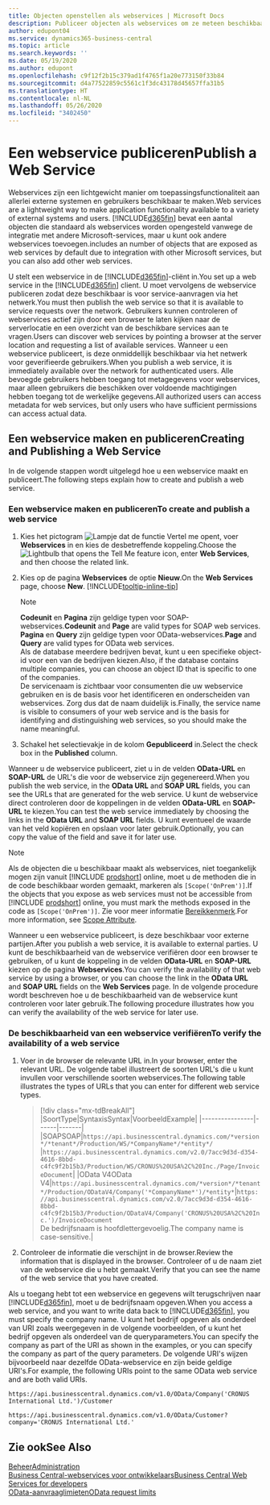 ```yaml
---
title: Objecten openstellen als webservices | Microsoft Docs
description: Publiceer objecten als webservices om ze meteen beschikbaar te maken voor uw Business Central-oplossing.
author: edupont04
ms.service: dynamics365-business-central
ms.topic: article
ms.search.keywords: ''
ms.date: 05/19/2020
ms.author: edupont
ms.openlocfilehash: c9f12f2b15c379ad1f4765f1a20e773150f33b84
ms.sourcegitcommit: d4a77522859c5561c1f3dc43178d45657ffa31b5
ms.translationtype: HT
ms.contentlocale: nl-NL
ms.lasthandoff: 05/26/2020
ms.locfileid: "3402450"
---
```

# <a name="publish-a-web-service"></a><span data-ttu-id="0c70c-103">Een webservice publiceren</span><span class="sxs-lookup"><span data-stu-id="0c70c-103">Publish a Web Service</span></span>

<span data-ttu-id="0c70c-104">Webservices zijn een lichtgewicht manier om toepassingsfunctionaliteit aan allerlei externe systemen en gebruikers beschikbaar te maken.</span><span class="sxs-lookup"><span data-stu-id="0c70c-104">Web services are a lightweight way to make application functionality available to a variety of external systems and users.</span></span> [!INCLUDE[d365fin](includes/d365fin_md.md)] <span data-ttu-id="0c70c-105">bevat een aantal objecten die standaard als webservices worden opengesteld vanwege de integratie met andere Microsoft-services, maar u kunt ook andere webservices toevoegen.</span><span class="sxs-lookup"><span data-stu-id="0c70c-105">includes an number of objects that are exposed as web services by default due to integration with other Microsoft services, but you can also add other web services.</span></span>  

<span data-ttu-id="0c70c-106">U stelt een webservice in de [!INCLUDE[d365fin](includes/d365fin_md.md)]-cliënt in.</span><span class="sxs-lookup"><span data-stu-id="0c70c-106">You set up a web service in the [!INCLUDE[d365fin](includes/d365fin_md.md)] client.</span></span> <span data-ttu-id="0c70c-107">U moet vervolgens de webservice publiceren zodat deze beschikbaar is voor service-aanvragen via het netwerk.</span><span class="sxs-lookup"><span data-stu-id="0c70c-107">You must then publish the web service so that it is available to service requests over the network.</span></span> <span data-ttu-id="0c70c-108">Gebruikers kunnen controleren of webservices actief zijn door een browser te laten kijken naar de serverlocatie en een overzicht van de beschikbare services aan te vragen.</span><span class="sxs-lookup"><span data-stu-id="0c70c-108">Users can discover web services by pointing a browser at the server location and requesting a list of available services.</span></span> <span data-ttu-id="0c70c-109">Wanneer u een webservice publiceert, is deze onmiddellijk beschikbaar via het netwerk voor geverifieerde gebruikers.</span><span class="sxs-lookup"><span data-stu-id="0c70c-109">When you publish a web service, it is immediately available over the network for authenticated users.</span></span> <span data-ttu-id="0c70c-110">Alle bevoegde gebruikers hebben toegang tot metagegevens voor webservices, maar alleen gebruikers die beschikken over voldoende machtigingen hebben toegang tot de werkelijke gegevens.</span><span class="sxs-lookup"><span data-stu-id="0c70c-110">All authorized users can access metadata for web services, but only users who have sufficient permissions can access actual data.</span></span>

## <a name="creating-and-publishing-a-web-service"></a><span data-ttu-id="0c70c-111">Een webservice maken en publiceren</span><span class="sxs-lookup"><span data-stu-id="0c70c-111">Creating and Publishing a Web Service</span></span>

<span data-ttu-id="0c70c-112">In de volgende stappen wordt uitgelegd hoe u een webservice maakt en publiceert.</span><span class="sxs-lookup"><span data-stu-id="0c70c-112">The following steps explain how to create and publish a web service.</span></span>  

### <a name="to-create-and-publish-a-web-service"></a><span data-ttu-id="0c70c-113">Een webservice maken en publiceren</span><span class="sxs-lookup"><span data-stu-id="0c70c-113">To create and publish a web service</span></span>  

1. <span data-ttu-id="0c70c-114">Kies het pictogram ![Lampje dat de functie Vertel me opent](media/ui-search/search_small.png "Vertel me wat u wilt doen"), voer **Webservices** in en kies de desbetreffende koppeling.</span><span class="sxs-lookup"><span data-stu-id="0c70c-114">Choose the ![Lightbulb that opens the Tell Me feature](media/ui-search/search_small.png "Tell me what you want to do") icon, enter **Web Services**, and then choose the related link.</span></span>  
2. <span data-ttu-id="0c70c-115">Kies op de pagina **Webservices** de optie **Nieuw**.</span><span class="sxs-lookup"><span data-stu-id="0c70c-115">On the **Web Services** page, choose **New**.</span></span> [!INCLUDE[tooltip-inline-tip](includes/tooltip-inline-tip_md.md)]  

    > [!NOTE]  
    > <span data-ttu-id="0c70c-116">**Codeunit** en **Pagina** zijn geldige typen voor SOAP-webservices.</span><span class="sxs-lookup"><span data-stu-id="0c70c-116">**Codeunit** and **Page** are valid types for SOAP web services.</span></span> <span data-ttu-id="0c70c-117">**Pagina** en **Query** zijn geldige typen voor OData-webservices.</span><span class="sxs-lookup"><span data-stu-id="0c70c-117">**Page** and **Query** are valid types for OData web services.</span></span>  
    > <span data-ttu-id="0c70c-118">Als de database meerdere bedrijven bevat, kunt u een specifieke object-id voor een van de bedrijven kiezen.</span><span class="sxs-lookup"><span data-stu-id="0c70c-118">Also, if the database contains multiple companies, you can choose an object ID that is specific to one of the companies.</span></span>  
    > <span data-ttu-id="0c70c-119">De servicenaam is zichtbaar voor consumenten die uw webservice gebruiken en is de basis voor het identificeren en onderscheiden van webservices. Zorg dus dat de naam duidelijk is.</span><span class="sxs-lookup"><span data-stu-id="0c70c-119">Finally, the service name is visible to consumers of your web service and is the basis for identifying and distinguishing web services, so you should make the name meaningful.</span></span>

3. <span data-ttu-id="0c70c-120">Schakel het selectievakje in de kolom **Gepubliceerd** in.</span><span class="sxs-lookup"><span data-stu-id="0c70c-120">Select the check box in the **Published** column.</span></span>  

<span data-ttu-id="0c70c-121">Wanneer u de webservice publiceert, ziet u in de velden **OData-URL** en **SOAP-URL** de URL's die voor de webservice zijn gegenereerd.</span><span class="sxs-lookup"><span data-stu-id="0c70c-121">When you publish the web service, in the **OData URL** and **SOAP URL** fields, you can see the URLs that are generated for the web service.</span></span> <span data-ttu-id="0c70c-122">U kunt de webservice direct controleren door de koppelingen in de velden **OData-URL** en **SOAP-URL** te kiezen.</span><span class="sxs-lookup"><span data-stu-id="0c70c-122">You can test the web service immediately by choosing the links in the **OData URL** and **SOAP URL** fields.</span></span> <span data-ttu-id="0c70c-123">U kunt eventueel de waarde van het veld kopiëren en opslaan voor later gebruik.</span><span class="sxs-lookup"><span data-stu-id="0c70c-123">Optionally, you can copy the value of the field and save it for later use.</span></span>  

> [!NOTE]
> <span data-ttu-id="0c70c-124">Als de objecten die u beschikbaar maakt als webservices, niet toegankelijk mogen zijn vanuit [!INCLUDE [prodshort](includes/prodshort.md)] online, moet u de methoden die in de code beschikbaar worden gemaakt, markeren als `[Scope('OnPrem')]`.</span><span class="sxs-lookup"><span data-stu-id="0c70c-124">If the objects that you expose as web services must not be accessible from [!INCLUDE [prodshort](includes/prodshort.md)] online, you must mark the methods exposed in the code as `[Scope('OnPrem')]`.</span></span> <span data-ttu-id="0c70c-125">Zie voor meer informatie [Bereikkenmerk](/dynamics365/business-central/dev-itpro/developer/methods/devenv-scope-attribute).</span><span class="sxs-lookup"><span data-stu-id="0c70c-125">For more information, see [Scope Attribute](/dynamics365/business-central/dev-itpro/developer/methods/devenv-scope-attribute).</span></span>

<span data-ttu-id="0c70c-126">Wanneer u een webservice publiceert, is deze beschikbaar voor externe partijen.</span><span class="sxs-lookup"><span data-stu-id="0c70c-126">After you publish a web service, it is available to external parties.</span></span> <span data-ttu-id="0c70c-127">U kunt de beschikbaarheid van de webservice verifiëren door een browser te gebruiken, of u kunt de koppeling in de velden **OData-URL** en **SOAP-URL** kiezen op de pagina **Webservices**.</span><span class="sxs-lookup"><span data-stu-id="0c70c-127">You can verify the availability of that web service by using a browser, or you can choose the link in the **OData URL** and **SOAP URL** fields on the **Web Services** page.</span></span> <span data-ttu-id="0c70c-128">In de volgende procedure wordt beschreven hoe u de beschikbaarheid van de webservice kunt controleren voor later gebruik.</span><span class="sxs-lookup"><span data-stu-id="0c70c-128">The following procedure illustrates how you can verify the availability of the web service for later use.</span></span>  

### <a name="to-verify-the-availability-of-a-web-service"></a><span data-ttu-id="0c70c-129">De beschikbaarheid van een webservice verifiëren</span><span class="sxs-lookup"><span data-stu-id="0c70c-129">To verify the availability of a web service</span></span>  

1. <span data-ttu-id="0c70c-130">Voer in de browser de relevante URL in.</span><span class="sxs-lookup"><span data-stu-id="0c70c-130">In your browser, enter the relevant URL.</span></span> <span data-ttu-id="0c70c-131">De volgende tabel illustreert de soorten URL's die u kunt invullen voor verschillende soorten webservices.</span><span class="sxs-lookup"><span data-stu-id="0c70c-131">The following table illustrates the types of URLs that you can enter for different web service types.</span></span>  

    > [!div class="mx-tdBreakAll"]
    > |<span data-ttu-id="0c70c-132">Soort</span><span class="sxs-lookup"><span data-stu-id="0c70c-132">Type</span></span>|<span data-ttu-id="0c70c-133">Syntaxis</span><span class="sxs-lookup"><span data-stu-id="0c70c-133">Syntax</span></span>|<span data-ttu-id="0c70c-134">Voorbeeld</span><span class="sxs-lookup"><span data-stu-id="0c70c-134">Example</span></span>|
    > |----------------|------|-------|
    > |<span data-ttu-id="0c70c-135">SOAP</span><span class="sxs-lookup"><span data-stu-id="0c70c-135">SOAP</span></span>|`https://api.businesscentral.dynamics.com/*version*/*tenant*/Production/WS/*CompanyName*/*entity*/` |`https://api.businesscentral.dynamics.com/v2.0/7acc9d3d-d354-4616-8bbd-c4fc9f2b15b3/Production/WS/CRONUS%20USA%2C%20Inc./Page/InvoiceDocument`|
    > |<span data-ttu-id="0c70c-136">OData V4</span><span class="sxs-lookup"><span data-stu-id="0c70c-136">OData V4</span></span>|`https://api.businesscentral.dynamics.com/*version*/*tenant*/Production/ODataV4/Company('*CompanyName*')/*entity*`|`https://api.businesscentral.dynamics.com/v2.0/7acc9d3d-d354-4616-8bbd-c4fc9f2b15b3/Production/ODataV4/Company('CRONUS%20USA%2C%20Inc.')/InvoiceDocument`<br/>    <span data-ttu-id="0c70c-137">De bedrijfsnaam is hoofdlettergevoelig.</span><span class="sxs-lookup"><span data-stu-id="0c70c-137">The company name is case-sensitive.</span></span>|

2. <span data-ttu-id="0c70c-138">Controleer de informatie die verschijnt in de browser.</span><span class="sxs-lookup"><span data-stu-id="0c70c-138">Review the information that is displayed in the browser.</span></span> <span data-ttu-id="0c70c-139">Controleer of u de naam ziet van de webservice die u hebt gemaakt.</span><span class="sxs-lookup"><span data-stu-id="0c70c-139">Verify that you can see the name of the web service that you have created.</span></span>  

<span data-ttu-id="0c70c-140">Als u toegang hebt tot een webservice en gegevens wilt terugschrijven naar [!INCLUDE[d365fin](includes/d365fin_md.md)], moet u de bedrijfsnaam opgeven.</span><span class="sxs-lookup"><span data-stu-id="0c70c-140">When you access a web service, and you want to write data back to [!INCLUDE[d365fin](includes/d365fin_md.md)], you must specify the company name.</span></span> <span data-ttu-id="0c70c-141">U kunt het bedrijf opgeven als onderdeel van URI zoals weergegeven in de volgende voorbeelden, of u kunt het bedrijf opgeven als onderdeel van de queryparameters.</span><span class="sxs-lookup"><span data-stu-id="0c70c-141">You can specify the company as part of the URI as shown in the examples, or you can specify the company as part of the query parameters.</span></span> <span data-ttu-id="0c70c-142">De volgende URI's wijzen bijvoorbeeld naar dezelfde OData-webservice en zijn beide geldige URI's.</span><span class="sxs-lookup"><span data-stu-id="0c70c-142">For example, the following URIs point to the same OData web service and are both valid URIs.</span></span>  

```
https://api.businesscentral.dynamics.com/v1.0/OData/Company('CRONUS International Ltd.')/Customer  
```

```
https://api.businesscentral.dynamics.com/v1.0/OData/Customer?company='CRONUS International Ltd.'  
```

## <a name="see-also"></a><span data-ttu-id="0c70c-143">Zie ook</span><span class="sxs-lookup"><span data-stu-id="0c70c-143">See Also</span></span>

[<span data-ttu-id="0c70c-144">Beheer</span><span class="sxs-lookup"><span data-stu-id="0c70c-144">Administration</span></span>](admin-setup-and-administration.md)  
[<span data-ttu-id="0c70c-145">Business Central-webservices voor ontwikkelaars</span><span class="sxs-lookup"><span data-stu-id="0c70c-145">Business Central Web Services for developers</span></span>](/dynamics365/business-central/dev-itpro/webservices/web-services)  
[<span data-ttu-id="0c70c-146">OData-aanvraaglimieten</span><span class="sxs-lookup"><span data-stu-id="0c70c-146">OData request limits</span></span>](/dynamics365/business-central/dev-itpro/administration/operational-limits-online#ODataServices)  
